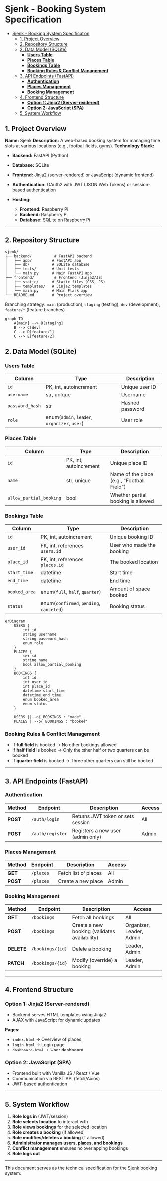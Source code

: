 # Sjenk - Booking System Specification

- [Sjenk - Booking System Specification](#sjenk---booking-system-specification)
  - [1. Project Overview](#1-project-overview)
  - [2. Repository Structure](#2-repository-structure)
  - [2. Data Model (SQLite)](#2-data-model-sqlite)
    - [**Users Table**](#users-table)
    - [**Places Table**](#places-table)
    - [**Bookings Table**](#bookings-table)
    - [**Booking Rules \& Conflict Management**](#booking-rules--conflict-management)
  - [3. API Endpoints (FastAPI)](#3-api-endpoints-fastapi)
    - [**Authentication**](#authentication)
    - [**Places Management**](#places-management)
    - [**Booking Management**](#booking-management)
  - [4. Frontend Structure](#4-frontend-structure)
    - [**Option 1: Jinja2 (Server-rendered)**](#option-1-jinja2-server-rendered)
    - [**Option 2: JavaScript (SPA)**](#option-2-javascript-spa)
  - [5. System Workflow](#5-system-workflow)

## 1. Project Overview

**Name:** Sjenk
**Description:** A web-based booking system for managing time slots at various locations (e.g., football fields, gyms).
**Technology Stack:**

- **Backend:** FastAPI (Python)
- **Database:** SQLite
- **Frontend:** Jinja2 (server-rendered) or JavaScript (dynamic frontend)
- **Authentication:** OAuth2 with JWT (JSON Web Tokens) or session-based authentication

- **Hosting:**
  - **Frontend:** Raspberry Pi
  - **Backend:** Raspberry Pi
  - **Database:** SQLite on Raspberry Pi

---

## 2. Repository Structure

```plaintext
sjenk/
├── backend/          # FastAPI backend
│   ├── app/         # FastAPI app
│   ├── db/          # SQLite database
│   ├── tests/       # Unit tests
│   └── main.py      # Main FastAPI app
├── frontend/         # Frontend (Jinja2/JS)
│   ├── static/      # Static files (CSS, JS)
│   ├── templates/   # Jinja2 templates
│   └── main.py      # Main Flask app
└── README.md        # Project overview
```

Branching strategy: `main` (production), `staging` (testing), `dev` (development), `feature/*` (feature branches)

```mermaid
graph TD
    A[main] --> B[staging]
    B --> C[dev]
    C --> D[feature/1]
    C --> E[feature/2]
```

## 2. Data Model (SQLite)

### **Users Table**

| Column          | Type                                         | Description     |
| --------------- | -------------------------------------------- | --------------- |
| `id`            | PK, int, autoincrement                       | Unique user ID  |
| `username`      | str, unique                                  | Username        |
| `password_hash` | str                                          | Hashed password |
| `role`          | enum(`admin`, `leader`, `organizer`, `user`) | User role       |

### **Places Table**

| Column                  | Type                   | Description                                |
| ----------------------- | ---------------------- | ------------------------------------------ |
| `id`                    | PK, int, autoincrement | Unique place ID                            |
| `name`                  | str, unique            | Name of the place (e.g., "Football Field") |
| `allow_partial_booking` | bool                   | Whether partial booking is allowed         |

### **Bookings Table**

| Column        | Type                                     | Description               |
| ------------- | ---------------------------------------- | ------------------------- |
| `id`          | PK, int, autoincrement                   | Unique booking ID         |
| `user_id`     | FK, int, references `users.id`           | User who made the booking |
| `place_id`    | FK, int, references `places.id`          | The booked location       |
| `start_time`  | datetime                                 | Start time                |
| `end_time`    | datetime                                 | End time                  |
| `booked_area` | enum(`full`, `half`, `quarter`)          | Amount of space booked    |
| `status`      | enum(`confirmed`, `pending`, `canceled`) | Booking status            |

```mermaid
erDiagram
    USERS {
        int id
        string username
        string password_hash
        enum role
    }
    PLACES {
        int id
        string name
        bool allow_partial_booking
    }
    BOOKINGS {
        int id
        int user_id
        int place_id
        datetime start_time
        datetime end_time
        enum booked_area
        enum status
    }

    USERS ||--o{ BOOKINGS : "made"
    PLACES ||--o{ BOOKINGS : "booked"
```

### **Booking Rules & Conflict Management**

- If **full field** is booked → No other bookings allowed
- If **half field** is booked → Only the other half or two quarters can be booked
- If **quarter field** is booked → Three other quarters can still be booked

---

## 3. API Endpoints (FastAPI)

### **Authentication**

| Method   | Endpoint         | Description                       | Access |
| -------- | ---------------- | --------------------------------- | ------ |
| **POST** | `/auth/login`    | Returns JWT token or sets session | All    |
| **POST** | `/auth/register` | Registers a new user (admin only) | Admin  |

### **Places Management**

| Method   | Endpoint  | Description          | Access |
| -------- | --------- | -------------------- | ------ |
| **GET**  | `/places` | Fetch list of places | All    |
| **POST** | `/places` | Create a new place   | Admin  |

### **Booking Management**

| Method     | Endpoint         | Description                                   | Access                   |
| ---------- | ---------------- | --------------------------------------------- | ------------------------ |
| **GET**    | `/bookings`      | Fetch all bookings                            | All                      |
| **POST**   | `/bookings`      | Create a new booking (validates availability) | Organizer, Leader, Admin |
| **DELETE** | `/bookings/{id}` | Delete a booking                              | Leader, Admin            |
| **PATCH**  | `/bookings/{id}` | Modify (override) a booking                   | Leader, Admin            |

---

## 4. Frontend Structure

### **Option 1: Jinja2 (Server-rendered)**

- Backend serves HTML templates using Jinja2
- AJAX with JavaScript for dynamic updates

**Pages:**

- `index.html` → Overview of places
- `login.html` → Login page
- `dashboard.html` → User dashboard

### **Option 2: JavaScript (SPA)**

- Frontend built with Vanilla JS / React / Vue
- Communication via REST API (fetch/Axios)
- JWT-based authentication

---

## 5. System Workflow

1. **Role logs in** (JWT/session)
2. **Role selects location** to interact with
3. **Role views bookings** for the selected location
4. **Role creates a booking** (if allowed)
5. **Role modifies/deletes a booking** (if allowed)
6. **Administrator manages users, places, and bookings**
7. **Conflict management** ensures no overlapping bookings
8. **Role logs out**

---

This document serves as the technical specification for the Sjenk booking system.
